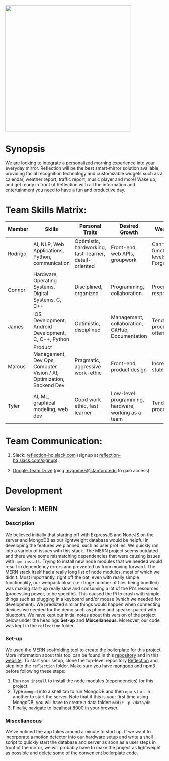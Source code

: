 <img src="https://i.imgur.com/uBfNxsC.png" width="400">

# Synopsis
We are looking to integrate a personalized morning experience into your everyday mirror. Reflection will be the best smart-mirror solution available, providing facial recognition technology and customizable widgets such as a calendar, weather report, traffic report, music player and more! Wake up, and get ready in front of Reflection with all the information and entertainment you need to have a fun and productive day.

# Team Skills Matrix:

Member | Skills | Personal Traits | Desired Growth | Weaknesses
--- | --- | --- | --- | ---
Rodrigo | AI, NLP, Web Applications, Python, communication | Optimistic, hardworking, fast-learner, detail-oriented | Front-end, web APIs, groupwork | Cannot function on low levels of sleep. Forgetful.
Connor | Hardware, Operating Systems, Digital Systems, C, C++ | Disciplined, organized |  Programming, collaboration | Procrastination, responsiveness
James | iOS Development, Android Development, C, C++, Python | Optimistic, disciplined | Management, collaboration, GitHub, Documentation | Tends to procrastinate often
Marcus | Product Management, Dev Ops, Computer Vision / AI, Optimization, Backend Dev | Pragmatic, aggressive work-ethic | Front-end, product design | Incredibly stubborn
Tyler | AI, ML, graphical modeling, web dev | Good work ethic, fast learner | Low-level programming, hardware, working as a team | Tendency to procrastinate

# Team Communication:
1. Slack: [reflection-hq.slack.com](https://reflection-hq.slack.com) (signup at [reflection-hq.slack.com/signup](http://reflection-hq.slack.com/signup)).

2. [Google Team Drive](https://drive.google.com/drive/u/1/folders/0AG_-DdtPQdukUk9PVA) (ping [mvgomez@stanford.edu](mailto:mvgomez@stanford.edu) to gain access)

# Development

## Version 1: MERN

### Description
We believed initially that starting off with ExpressJS and NodeJS on the server and MongoDB as our lightweight database would be helpful in developing the features we planned, such as user profiles. We quickly ran into a variety of issues with this stack. The MERN project seems outdated and there were some mismatching dependencies that were causing issues with `npm install`. Trying to install new node modules that we needed would result in dependency errors and prevented us from moving forward. The MERN stack itself had a really long list of node modules, most of which we didn't. Most importantly, right off the bat, even with really simple functionality, our webpack bloat (i.e.: huge number of files being bundled) was making start-up really slow and consuming a lot of the Pi's resources (processing power, to be specific). This caused the Pi to crash with simple things such as plugging in a keyboard and/or mouse (which we needed for development). We predicted similar things would happen when connecting devices we needed for the demo such as phone and speaker paired with bluetooth. We have kept our initial notes about this version of the project below under the headings **Set-up** and **Miscellaneous**. Moreover, our code was kept in the `reflection` folder.

### Set-up
We used the MERN scaffolding tool to create the boilerplate for this project. More information about this tool can be found in this [repository](https://github.com/Hashnode/mern-starter) and in this [website](http://mern.io/). To start your setup, clone the top-level repository [Reflection](https://github.com/StanfordCS194/Reflection) and step into the `reflection` folder. Make sure you have [mongodb](https://docs.mongodb.com/v3.0/installation/) and npm3 before following these steps:
1. Run `npm install` to install the node modules (dependencies) for this project.
2. Type `mongod` into a shell tab to run MongoDB and then `npm start` in another to start the server. Note that if this is your first time using MongoDB, you will have to create a data folder: `mkdir -p /data/db`.
3. Finally, navigate to [localhost:8000](http://localhost:8000/) in your browser.

### Miscellaneous
We've noticed the app takes around a minute to start up. If we want to incorporate a motion detector into our hardware setup and write a shell script to quickly start the database and server as soon as a user steps in front of the mirror, we will probably have to make the project as lightweight as possible and delete some of the convenient boilerplate code.
